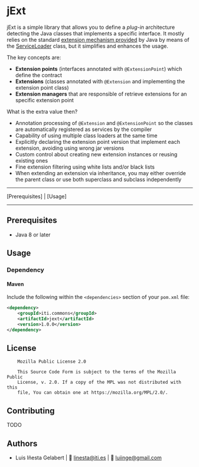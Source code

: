 # jExt

jExt is a simple library that allows you to define a *plug-in* architecture detecting the
Java classes that implements a specific interface. It mostly relies on the standard
[extension mechanism provided](https://docs.oracle.com/javase/tutorial/ext/basics/spi.html)
by Java by means of the [ServiceLoader](https://docs.oracle.com/javase/8/docs/api/java/util/ServiceLoader.html)
class, but it simplifies and enhances the usage.

The key concepts are:

- **Extension points** (interfaces annotated with `@ExtensionPoint`) which define the contract
- **Extensions** (classes annotated with `@Extension` and implementing the extension point class)
- **Extension managers** that are responsible of retrieve extensions for an specific extension point

What is the extra value then?

- Annotation processing of `@Extension` and `@ExtensionPoint` so the classes are
automatically registered as services by the compiler
- Capability of using multiple class loaders at the same time
- Explicitly declaring the extension point version that implement each extension, avoiding using wrong jar versions
- Custom control about creating new extension instances or reusing existing ones
- Fine extension filtering using white lists and/or black lists
- When extending an extension via inheritance, you may either override the parent class or use both superclass and
subclass independently

---

[Prerequisites] | [Usage]

---

## Prerequisites
- Java 8 or later


## Usage

### Dependency

#### Maven
Include the following within the `<dependencies>` section of your `pom.xml` file:
```xml
<dependency>
    <groupId>iti.commons</groupId>
    <artifactId>jext</artifactId>
    <version>1.0.0</version>
</dependency>
```


## License
```
    Mozilla Public License 2.0

    This Source Code Form is subject to the terms of the Mozilla Public
    License, v. 2.0. If a copy of the MPL was not distributed with this
    file, You can obtain one at https://mozilla.org/MPL/2.0/.
```


## Contributing
TODO

## Authors
- Luis Iñesta Gelabert  |  :email: <linesta@iti.es> | :email: <luiinge@gmail.com>